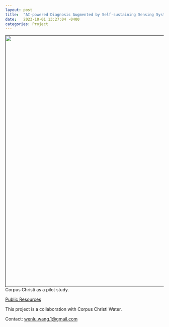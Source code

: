 ```yaml
---
layout: post
title:  "AI-powered Diagnosis Augmented by Self-sustaining Sensing System for Intelligent Wastewater Infrastructure Management"
date:   2023-10-01 13:27:04 -0400
categories: Project
---
```


<a href=""> <img align="center" src="{{ site.url }}{{ site.baseurl }}/images/water.png" style="width: 800px; box-shadow: none;"></a><br>
Corpus Christi as a pilot study.

[Public Resources](https://github.com/VV123/AI4Hydro)

This project is a collaboration with Corpus Christi Water.

Contact: wenlu.wang.1@gmail.com